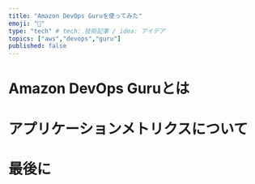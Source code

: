 ```yaml
---
title: "Amazon DevOps Guruを使ってみた"
emoji: "🌟"
type: "tech" # tech: 技術記事 / idea: アイデア
topics: ["aws","devops","guru"]
published: false
---
```


# Amazon DevOps Guruとは



# アプリケーションメトリクスについて



# 最後に




